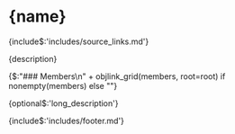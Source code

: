 # <a id="{id}">{name}</a> 
{include$:'includes/source_links.md'}
    
{description}

{$:"### Members\n" + objlink_grid(members, root=root) if nonempty(members) else ""}

{optional$:'long_description'}

{include$:'includes/footer.md'}